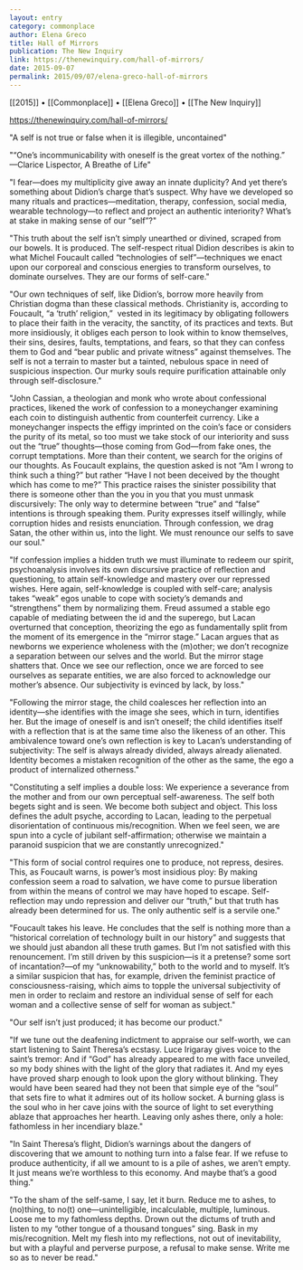 ```yaml
---
layout: entry
category: commonplace
author: Elena Greco
title: Hall of Mirrors
publication: The New Inquiry
link: https://thenewinquiry.com/hall-of-mirrors/
date: 2015-09-07
permalink: 2015/09/07/elena-greco-hall-of-mirrors
---
```


[[2015]] • [[Commonplace]] • [[Elena Greco]] • [[The New Inquiry]]

https://thenewinquiry.com/hall-of-mirrors/

"A self is not true or false when it is illegible, uncontained"

"“One’s incommunicability with oneself is the great vortex of the nothing.”  —Clarice Lispector, A Breathe of Life"

"I fear—does my multiplicity give away an innate duplicity? And yet there’s something about Didion’s charge that’s suspect. Why have we developed so many rituals and practices—meditation, therapy, confession, social media, wearable technology—to reflect and project an authentic interiority? What’s at stake in making sense of our “self”?"

"This truth about the self isn’t simply unearthed or divined, scraped from our bowels. It is produced. The self-respect ritual Didion describes is akin to what Michel Foucault called “technologies of self”—techniques we enact upon our corporeal and conscious energies to transform ourselves, to dominate ourselves. They are our forms of self-care."

"Our own techniques of self, like Didion’s, borrow more heavily from Christian dogma than these classical methods. Christianity is, according to Foucault, “a ‘truth’ religion,”  vested in its legitimacy by obligating followers to place their faith in the veracity, the sanctity, of its practices and texts. But more insidiously, it obliges each person to look within to know themselves, their sins, desires, faults, temptations, and fears, so that they can confess them to God and “bear public and private witness” against themselves. The self is not a terrain to master but a tainted, nebulous space in need of suspicious inspection. Our murky souls require purification attainable only through self-disclosure."

"John Cassian, a theologian and monk who wrote about confessional practices, likened the work of confession to a moneychanger examining each coin to distinguish authentic from counterfeit currency. Like a moneychanger inspects the effigy imprinted on the coin’s face or considers the purity of its metal, so too must we take stock of our interiority and suss out the “true” thoughts—those coming from God—from fake ones, the corrupt temptations. More than their content, we search for the origins of our thoughts. As Foucault explains, the question asked is not “Am I wrong to think such a thing?” but rather “Have I not been deceived by the thought which has come to me?” This practice raises the sinister possibility that there is someone other than the you in you that you must unmask discursively: The only way to determine between “true” and “false” intentions is through speaking them. Purity expresses itself willingly, while corruption hides and resists enunciation. Through confession, we drag Satan, the other within us, into the light. We must renounce our selfs to save our soul."

"If confession implies a hidden truth we must illuminate to redeem our spirit, psychoanalysis involves its own discursive practice of reflection and questioning, to attain self-knowledge and mastery over our repressed wishes. Here again, self-knowledge is coupled with self-care; analysis takes “weak” egos unable to cope with society’s demands and “strengthens” them by normalizing them. Freud assumed a stable ego capable of mediating between the id and the superego, but Lacan overturned that conception, theorizing the ego as fundamentally split from the moment of its emergence in the “mirror stage.” Lacan argues that as newborns we experience wholeness with the (m)other; we don’t recognize a separation between our selves and the world. But the mirror stage shatters that. Once we see our reflection, once we are forced to see ourselves as separate entities, we are also forced to acknowledge our mother’s absence. Our subjectivity is evinced by lack, by loss."

"Following the mirror stage, the child coalesces her reflection into an identity—she identifies with the image she sees, which in turn, identifies her. But the image of oneself is and isn’t oneself; the child identifies itself with a reflection that is at the same time also the likeness of an other. This ambivalence toward one’s own reflection is key to Lacan’s understanding of subjectivity: The self is always already divided, always already alienated. Identity becomes a mistaken recognition of the other as the same, the ego a product of internalized otherness."

"Constituting a self implies a double loss: We experience a severance from the mother and from our own perceptual self-awareness. The self both begets sight and is seen. We become both subject and object. This loss defines the adult psyche, according to Lacan, leading to the perpetual disorientation of continuous mis/recognition. When we feel seen, we are spun into a cycle of jubilant self-affirmation; otherwise we maintain a paranoid suspicion that we are constantly unrecognized."

"This form of social control requires one to produce, not repress, desires. This, as Foucault warns, is power’s most insidious ploy: By making confession seem a road to salvation, we have come to pursue liberation from within the means of control we may have hoped to escape. Self-reflection may undo repression and deliver our “truth,” but that truth has already been determined for us. The only authentic self is a servile one."

"Foucault takes his leave. He concludes that the self is nothing more than a “historical correlation of technology built in our history” and suggests that we should just abandon all these truth games. But I’m not satisfied with this renouncement. I’m still driven by this suspicion—is it a pretense? some sort of incantation?—of my “unknowability,” both to the world and to myself. It’s a similar suspicion that has, for example, driven the feminist practice of consciousness-raising, which aims to topple the universal subjectivity of men in order to reclaim and restore an individual sense of self for each woman and a collective sense of self for woman as subject."

"Our self isn’t just produced; it has become our product."

"If we tune out the deafening indictment to appraise our self-worth, we can start listening to Saint Theresa’s ecstasy. Luce Irigaray gives voice to the saint’s tremor: And if “God” has already appeared to me with face unveiled, so my body shines with the light of the glory that radiates it. And my eyes have proved sharp enough to look upon the glory without blinking. They would have been seared had they not been that simple eye of the “soul” that sets fire to what it admires out of its hollow socket. A burning glass is the soul who in her cave joins with the source of light to set everything ablaze that approaches her hearth. Leaving only ashes there, only a hole: fathomless in her incendiary blaze."

"In Saint Theresa’s flight, Didion’s warnings about the dangers of discovering that we amount to nothing turn into a false fear. If we refuse to produce authenticity, if all we amount to is a pile of ashes, we aren’t empty. It just means we’re worthless to this economy. And maybe that’s a good thing."

"To the sham of the self-same, I say, let it burn. Reduce me to ashes, to (no)thing, to no(t) one—unintelligible, incalculable, multiple, luminous. Loose me to my fathomless depths. Drown out the dictums of truth and listen to my “other tongue of a thousand tongues” sing. Bask in my mis/recognition. Melt my flesh into my reflections, not out of inevitability, but with a playful and perverse purpose, a refusal to make sense. Write me so as to never be read."
